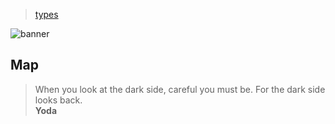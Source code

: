 > [types](./)

![banner](/go/photos/banner.png)

## Map

> When you look at the dark side, careful you must be.  For the dark side looks back.  
> **Yoda**
